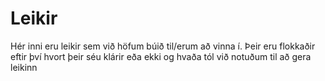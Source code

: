 # Leikir
Hér inni eru leikir sem við höfum búið til/erum að vinna í.
Þeir eru flokkaðir eftir því hvort þeir séu klárir eða ekki og hvaða tól við notuðum til að gera leikinn
